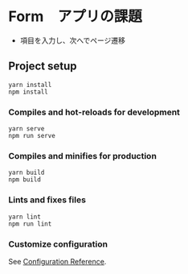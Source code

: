 # Form　アプリの課題
- 項目を入力し、次へでページ遷移
## Project setup
```
yarn install
npm install
```

### Compiles and hot-reloads for development
```
yarn serve
npm run serve
```

### Compiles and minifies for production
```
yarn build
npm build 
```

### Lints and fixes files
```
yarn lint
npm run lint
```

### Customize configuration
See [Configuration Reference](https://cli.vuejs.org/config/).
